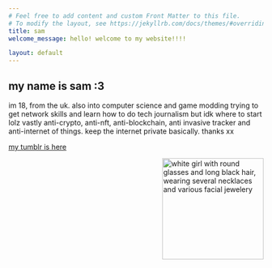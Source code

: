 ```yaml
---
# Feel free to add content and custom Front Matter to this file.
# To modify the layout, see https://jekyllrb.com/docs/themes/#overriding-theme-defaults
title: sam
welcome_message: hello! welcome to my website!!!!

layout: default
---
```


my name is sam :3
---

im 18, from the uk. also into computer science and game modding
trying to get network skills and learn how to do tech journalism 
but idk where to start lolz
vastly anti-crypto, anti-nft, anti-blockchain, anti invasive tracker and anti-internet of things. keep the internet private basically. thanks xx

[my tumblr is here](https://gothixdreaming.tumblr.com)



<img src="/media/picrew1.png" alt="white girl with round glasses and long black hair, wearing several necklaces and various facial jewelery" width="200px" align="right"/>